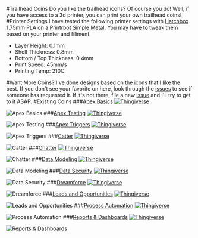 #Trailhead Coins
Do you like the trailhead icons?  Of course you do!  Well, if you have access to a 3d printer, you can print your own trailhead coins!
#Printer Settings
I have tested the following printer settings with [Hatchbox 1.75mm PLA](http://www.amazon.com/dp/B00J0GPC80/) on a [Printrbot Simple Metal](http://www.amazon.com/dp/B00IZYL7IW/).  You may have to tweak them based on your printer and filiment.
* Layer Height: 0.1mm
* Shell Thickness: 0.8mm
* Bottom / Top Thickness: 0.4mm
* Print Speed: 45mm/s
* Printing Temp: 210C

#Want More Coins?
I've done designs based on the icons that I like the best.  If you don't see your favorite on here, look through the [issues](https://github.com/pcon/printing/issues) to see if someone has requested it.  If it's not there, file a new [issue](https://github.com/pcon/printing/issues/new) and I'll try to get to it ASAP.
#Existing Coins
###[Apex Basics](https://github.com/pcon/printing/tree/master/trailhead/apex_basics)
[![Thingiverse](https://img.shields.io/badge/thingiverse-download-orange.svg?style=flat-square)](http://www.thingiverse.com/thing:906640)

![Apex Basics](https://raw.githubusercontent.com/pcon/printing/master/trailhead/apex_basics/render.png)
###[Apex Testing](https://github.com/pcon/printing/tree/master/trailhead/apex_testing)
[![Thingiverse](https://img.shields.io/badge/thingiverse-download-orange.svg?style=flat-square)](http://www.thingiverse.com/thing:906230)

![Apex Testing](https://raw.githubusercontent.com/pcon/printing/master/trailhead/apex_testing/render.png)
###[Apex Triggers](https://github.com/pcon/printing/tree/master/trailhead/apex_triggers)
[![Thingiverse](https://img.shields.io/badge/thingiverse-download-orange.svg?style=flat-square)](http://www.thingiverse.com/thing:906900)

![Apex Triggers](https://raw.githubusercontent.com/pcon/printing/master/trailhead/apex_triggers/render.png)
###[Catter](https://github.com/pcon/printing/tree/master/trailhead/catter)
[![Thingiverse](https://img.shields.io/badge/thingiverse-download-orange.svg?style=flat-square)](http://www.thingiverse.com/thing:906226)

![Catter](https://raw.githubusercontent.com/pcon/printing/master/trailhead/catter/render.png)
###[Chatter](https://github.com/pcon/printing/tree/master/trailhead/chatter)
[![Thingiverse](https://img.shields.io/badge/thingiverse-download-orange.svg?style=flat-square)](http://www.thingiverse.com/thing:950653)

![Chatter](https://raw.githubusercontent.com/pcon/printing/master/trailhead/chatter/render.png)
###[Data Modeling](https://github.com/pcon/printing/tree/master/trailhead/data_modeling)
[![Thingiverse](https://img.shields.io/badge/thingiverse-download-orange.svg?style=flat-square)](http://www.thingiverse.com/thing:908162)

![Data Modeling](https://raw.githubusercontent.com/pcon/printing/master/trailhead/data_modeling/render.png)
###[Data Security](https://github.com/pcon/printing/tree/master/trailhead/data_security)
[![Thingiverse](https://img.shields.io/badge/thingiverse-download-orange.svg?style=flat-square)](http://www.thingiverse.com/thing:951175)

![Data Security](https://raw.githubusercontent.com/pcon/printing/master/trailhead/data_security/render.png)
###[Dreamforce](https://github.com/pcon/printing/tree/master/trailhead/dreamforce)
[![Thingiverse](https://img.shields.io/badge/thingiverse-download-orange.svg?style=flat-square)](http://www.thingiverse.com/thing:950655)

![Dreamforce](https://raw.githubusercontent.com/pcon/printing/master/trailhead/dreamforce/render.png)
###[Leads and Opportunities](https://github.com/pcon/printing/tree/master/trailhead/leads_opportunities)
[![Thingiverse](https://img.shields.io/badge/thingiverse-download-orange.svg?style=flat-square)](http://www.thingiverse.com/thing:951178)

![Leads and Opportunities](https://raw.githubusercontent.com/pcon/printing/master/trailhead/leads_opportunities/render.png)
###[Process Automation](https://github.com/pcon/printing/tree/master/trailhead/automation)
[![Thingiverse](https://img.shields.io/badge/thingiverse-download-orange.svg?style=flat-square)](http://www.thingiverse.com/thing:906234)

![Process Automation](https://raw.githubusercontent.com/pcon/printing/master/trailhead/automation/render.png)
###[Reports & Dashboards](https://github.com/pcon/printing/tree/master/trailhead/reports_dashboards)
[![Thingiverse](https://img.shields.io/badge/thingiverse-download-orange.svg?style=flat-square)](http://www.thingiverse.com/thing:906927)

![Reports & Dashboards](https://raw.githubusercontent.com/pcon/printing/master/trailhead/reports_dashboards/render.png)